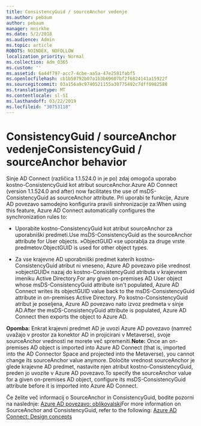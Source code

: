 ```yaml
---
title: ConsistencyGuid / sourceAnchor vedenje
ms.author: pebaum
author: pebaum
manager: mnirkhe
ms.date: 5/2/2018
ms.audience: Admin
ms.topic: article
ROBOTS: NOINDEX, NOFOLLOW
localization_priority: Normal
ms.collection: Adm_O365
ms.custom: ''
ms.assetid: 6a44f797-acc7-4cbe-aa5a-47e2581fabf5
ms.openlocfilehash: cb1b50792b07a1b3b69607bf2f6824141a15922f
ms.sourcegitcommit: 03a156a9c9740521155a30775492c7dff0982588
ms.translationtype: MT
ms.contentlocale: sl-SI
ms.lasthandoff: 03/22/2019
ms.locfileid: "30753118"
---
```

# <a name="consistencyguid--sourceanchor-behavior"></a><span data-ttu-id="2a6d8-102">ConsistencyGuid / sourceAnchor vedenje</span><span class="sxs-lookup"><span data-stu-id="2a6d8-102">ConsistencyGuid / sourceAnchor behavior</span></span>

<span data-ttu-id="2a6d8-103">Sinje AD Connect (različica 1.1.524.0 in je po) zdaj omogoča uporabo kostno-ConsistencyGuid kot atribut sourceAnchor.</span><span class="sxs-lookup"><span data-stu-id="2a6d8-103">Azure AD Connect (version 1.1.524.0 and after) now facilitates the use of msDS-ConsistencyGuid as sourceAnchor attribute.</span></span> <span data-ttu-id="2a6d8-104">Pri uporabi te funkcije, Azure AD povezavo samodejno konfigurira pravili sinhronizacije za:</span><span class="sxs-lookup"><span data-stu-id="2a6d8-104">When using this feature, Azure AD Connect automatically configures the synchronization rules to:</span></span>
  
- <span data-ttu-id="2a6d8-105">Uporabite kostno-ConsistencyGuid kot atribut sourceAnchor za uporabniški predmeti.</span><span class="sxs-lookup"><span data-stu-id="2a6d8-105">Use msDS-ConsistencyGuid as the sourceAnchor attribute for User objects.</span></span> <span data-ttu-id="2a6d8-106">»ObjectGUID «se uporablja za druge vrste predmetov.</span><span class="sxs-lookup"><span data-stu-id="2a6d8-106">ObjectGUID is used for other object types.</span></span>
    
- <span data-ttu-id="2a6d8-107">Za vse krajevne AD uporabniški predmet katerih kostno-ConsistencyGuid atribut ni vneseno, Azure AD povezavo piše vrednost »objectGUID« nazaj do kostno-ConsistencyGuid atributa v krajevnem imeniku Active Directory.</span><span class="sxs-lookup"><span data-stu-id="2a6d8-107">For any given on-premises AD User object whose msDS-ConsistencyGuid attribute isn't populated, Azure AD Connect writes its objectGUID value back to the msDS-ConsistencyGuid attribute in on-premises Active Directory.</span></span> <span data-ttu-id="2a6d8-108">Po kostno-ConsistencyGuid atribut je poseljena, Azure AD povezavo nato izvoz predmeta v sinje AD.</span><span class="sxs-lookup"><span data-stu-id="2a6d8-108">After the msDS-ConsistencyGuid attribute is populated, Azure AD Connect then exports the object to Azure AD.</span></span>
    
 <span data-ttu-id="2a6d8-109">**Opomba:** Enkrat krajevni predmet AD je uvozi Azure AD povezavo (namreč uvažajo v prostor za konektor AD in projicirani v Metaverse), svoje sourceAnchor vrednosti ne morete več spremeniti.</span><span class="sxs-lookup"><span data-stu-id="2a6d8-109">**Note:** Once an on-premises AD object is imported into Azure AD Connect (that is, imported into the AD Connector Space and projected into the Metaverse), you cannot change its sourceAnchor value anymore.</span></span> <span data-ttu-id="2a6d8-110">Določite vrednost sourceAnchor je glede krajevne AD predmet, nastavite njen atribut kostno-ConsistencyGuid, preden jo uvozite v Azure AD povezavo.</span><span class="sxs-lookup"><span data-stu-id="2a6d8-110">To specify the sourceAnchor value for a given on-premises AD object, configure its msDS-ConsistencyGuid attribute before it is imported into Azure AD Connect.</span></span> 
  
<span data-ttu-id="2a6d8-111">Če želite več informacij o SourceAnchor in ConsistencyGuid, bodite pozorni na naslednje: [Azure AD povezavo: oblikovalski](https://docs.microsoft.com/azure/active-directory/connect/active-directory-aadconnect-design-concepts)</span><span class="sxs-lookup"><span data-stu-id="2a6d8-111">For more information on SourceAnchor and ConsistencyGuid, refer to the following: [Azure AD Connect: Design concepts](https://docs.microsoft.com/azure/active-directory/connect/active-directory-aadconnect-design-concepts)</span></span>
  

